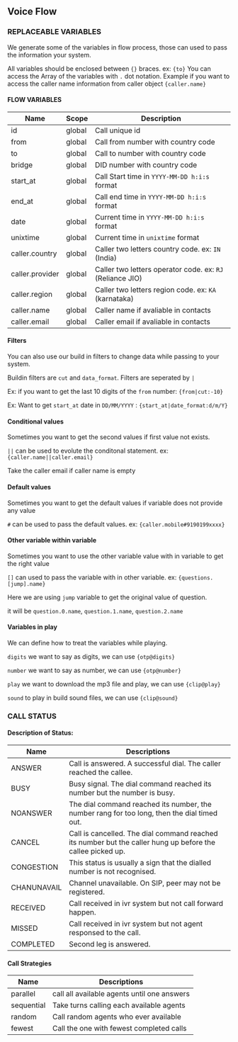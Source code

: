 ## Voice Flow


###  REPLACEABLE VARIABLES

We generate some of the variables in flow process, those can used to pass the information your system.

All variables should be enclosed between `{}` braces. ex: `{to}`
You can access the Array of the variables with `.` dot notation. Example if you want to access the caller name information from caller object `{caller.name}`

#### FLOW VARIABLES

| Name     | Scope | Description |
|----------|-------|-------------|
| id | global | Call unique id |
| from | global | Call from number with country code |
| to | global | Call to number with country code |
| bridge | global | DID number with country code |
| start_at | global | Call Start time in `YYYY-MM-DD h:i:s` format |
| end_at | global | Call end time in `YYYY-MM-DD h:i:s` format |
| date | global | Current time in `YYYY-MM-DD h:i:s` format |
| unixtime | global | Current time in `unixtime` format |
| caller.country | global | Caller two letters country code. ex: `IN` (India) |
| caller.provider | global | Caller two letters operator code. ex: `RJ` (Reliance JIO) |
| caller.region | global | Caller two letters region code. ex: `KA` (karnataka) |
| caller.name | global | Caller name if avaliable in contacts |
| caller.email | global | Caller email if avaliable in contacts |


#### Filters

You can also use our build in filters to change data while passing to your system.

Buildin filters are `cut` and `data_format`. Filters are seperated by `|`

Ex: if you want to get the last 10 digits of the `from` number: `{from|cut:-10}`

Ex: Want to get `start_at` date in `DD/MM/YYYY` : `{start_at|date_format:d/m/Y}`

#### Conditional values

Sometimes you want to get the second values if first value not exists.

`||` can be used to evolute the conditonal statement. ex: `{caller.name||caller.email}`

Take the caller email if caller name is empty

#### Default values

Sometimes you want to get the default values if variable does not provide any value

`#` can be used to pass the default values. ex: `{caller.mobile#9190199xxxx}`

#### Other variable within variable

Sometimes you want to use the other variable value with in variable to get the right value

`[]` can used to pass the variable with in other variable. ex: `{questions.[jump].name}`

Here we are using `jump` variable to get the original value of question.

it will be `question.0.name`, `question.1.name`, `question.2.name`

#### Variables in play

We can define how to treat the variables while playing.

`digits` we want to say as digits, we can use `{otp@digits}`

`number` we want to say as number, we can use `{otp@number}`

`play` we want to download the mp3 file and play, we can use `{clip@play}`

`sound` to play in build sound files, we can use `{clip@sound}`

###  CALL STATUS

#### Description of Status:

| Name     | Descriptions |
|----------|--------------|
| ANSWER | Call is answered. A successful dial. The caller reached the callee.
| BUSY | Busy signal. The dial command reached its number but the number is busy.
| NOANSWER | The dial command reached its number, the number rang for too long, then the dial timed out.
| CANCEL | Call is cancelled. The dial command reached its number but the caller hung up before the callee picked up.
| CONGESTION | This status is usually a sign that the dialled number is not recognised.
| CHANUNAVAIL | Channel unavailable. On SIP, peer may not be registered.
| RECEIVED | Call received in ivr system but not call forward happen.
| MISSED | Call received in ivr system but not agent responsed to the call.
| COMPLETED | Second leg is answered.


#### Call Strategies

| Name     | Descriptions |
|----------|--------------|
| parallel | call all available agents until one answers
| sequential | Take turns calling each available agents
| random | Call random agents who ever available
| fewest | Call the one with fewest completed calls
